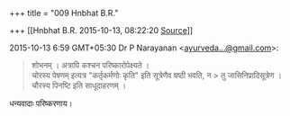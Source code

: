 +++
title = "009 Hnbhat B.R."

+++
[[Hnbhat B.R.	2015-10-13, 08:22:20 [Source](https://groups.google.com/g/samskrita/c/4doSQpdQgFw)]]



2015-10-13 6:59 GMT+05:30 Dr P Narayanan \<[ayurveda...@gmail.com]()\>:  

> शोभनम् । अत्रापि कश्चन परिष्कारोपेक्ष्यते ।  
> चोरस्य पेषणम् इत्यत्र "कर्तृकर्मणोः कृति" इति सूत्रेणैव षष्ठी भवति, न > तु जासिनिप्रादिसूत्रेण । चौरस्य पिनष्टि इति साधूदाहरणम् ।

धन्यवादाः परिष्करणाय।

  

